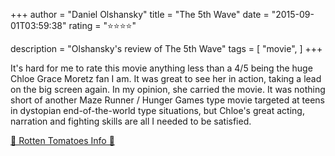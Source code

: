 +++
author = "Daniel Olshansky"
title = "The 5th Wave"
date = "2015-09-01T03:59:38"
rating = "⭐⭐⭐⭐"

description = "Olshansky's review of The 5th Wave"
tags = [
    "movie",
]
+++


It's hard for me to rate this movie anything less than a 4/5 being the huge Chloe Grace Moretz fan I am. It was great to see her in action, taking a lead on the big screen again. In my opinion, she carried the movie. It was nothing short of another Maze Runner / Hunger Games type movie targeted at teens in dystopian end-of-the-world type situations, but Chloe's great acting, narration and fighting skills are all I needed to be satisfied.

[🍅 Rotten Tomatoes Info 🍅](https://www.rottentomatoes.com//m/the_fifth_wave)